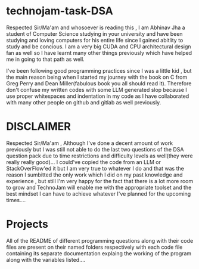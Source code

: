 # technojam-task-DSA 
 
Respected Sir/Ma'am and whosoever is reading this , 
I am Abhinav Jha a student of Computer Science studying in your university and have been studying and loving computers for his entire life since I gained abitlity  to study and be concious. I am a very big CUDA and CPU architectural design fan as well so I have learnt many other things previously which have helped me in going to that path as well.

I've been following good programming practices since I was a little kid , but the main reason being when I started my journey with the book on C from Greg Perry and Dean Miller(fabulous book you all should read it). Therefore don't confuse my written codes with some LLM generated slop because I use proper whitespaces and indentation in my code as I have collaborated with many other people on github and gitlab as well previously.



# DISCLAIMER
Respected Sir/Ma'am ,
Although I've done a decent amount of work previously but I was still not able to do the last two questions of the DSA question pack due to time restrictions and difficulty levels as well(they were really really good)...
I could've copied the code from an LLM or StackOverFlow'ed it but I am very true to whatever I do and that was the reason I sumbitted the only work which I did on my past knowledge and experience , but still I'm very happy  for the fact that there is a lot more room to grow and TechnoJam will enable me with the appropriate toolset and the best mindset I can have to achieve whatever I've planned for the upcoming times....


# Projects
All of the README of different programming questions along with their code files are present on their named folders respectively with each code file containing its separate documentation explaing the working of the program along with the variables listed....
